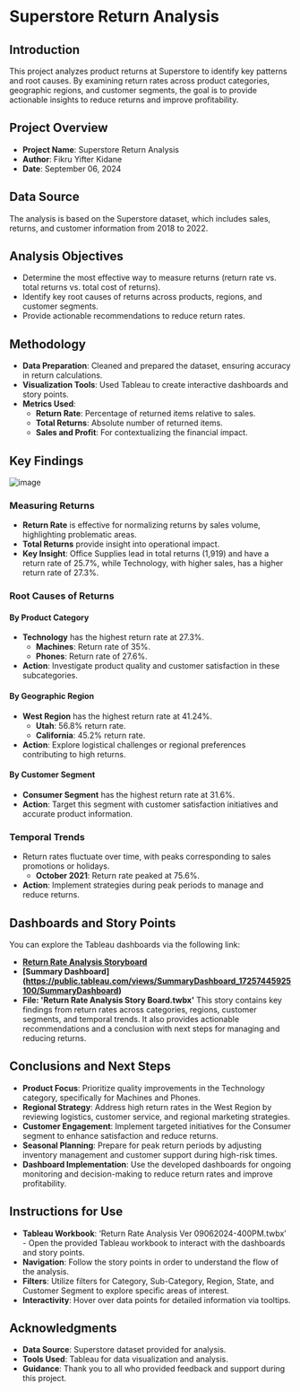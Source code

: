 # Superstore Return Analysis

## Introduction

This project analyzes product returns at Superstore to identify key patterns and root causes. By examining return rates across product categories, geographic regions, and customer segments, the goal is to provide actionable insights to reduce returns and improve profitability.

## Project Overview

- **Project Name**: Superstore Return Analysis
- **Author**: Fikru Yifter Kidane
- **Date**: September 06, 2024

## Data Source

The analysis is based on the Superstore dataset, which includes sales, returns, and customer information from 2018 to 2022.

## Analysis Objectives

- Determine the most effective way to measure returns (return rate vs. total returns vs. total cost of returns).
- Identify key root causes of returns across products, regions, and customer segments.
- Provide actionable recommendations to reduce return rates.

## Methodology

- **Data Preparation**: Cleaned and prepared the dataset, ensuring accuracy in return calculations.
- **Visualization Tools**: Used Tableau to create interactive dashboards and story points.
- **Metrics Used**:
  - **Return Rate**: Percentage of returned items relative to sales.
  - **Total Returns**: Absolute number of returned items.
  - **Sales and Profit**: For contextualizing the financial impact.

## Key Findings
![image](https://github.com/user-attachments/assets/00132861-2037-4ff3-aa01-25a3776ff188)
### Measuring Returns

- **Return Rate** is effective for normalizing returns by sales volume, highlighting problematic areas.
- **Total Returns** provide insight into operational impact.
- **Key Insight**: Office Supplies lead in total returns (1,919) and have a return rate of 25.7%, while Technology, with higher sales, has a higher return rate of 27.3%.

### Root Causes of Returns

#### By Product Category

- **Technology** has the highest return rate at 27.3%.
  - **Machines**: Return rate of 35%.
  - **Phones**: Return rate of 27.6%.
- **Action**: Investigate product quality and customer satisfaction in these subcategories.

#### By Geographic Region

- **West Region** has the highest return rate at 41.24%.
  - **Utah**: 56.8% return rate.
  - **California**: 45.2% return rate.
- **Action**: Explore logistical challenges or regional preferences contributing to high returns.

#### By Customer Segment

- **Consumer Segment** has the highest return rate at 31.6%.
- **Action**: Target this segment with customer satisfaction initiatives and accurate product information.

### Temporal Trends

- Return rates fluctuate over time, with peaks corresponding to sales promotions or holidays.
  - **October 2021**: Return rate peaked at 75.6%.
- **Action**: Implement strategies during peak periods to manage and reduce returns.

## Dashboards and Story Points

You can explore the Tableau dashboards via the following link:

- **[Return Rate Analysis Storyboard](https://public.tableau.com/app/profile/fikru.kidane/viz/ReturnRateAnalysisStoryBoard/StoryWithSelectedDashboards)** 
- **[Summary Dashboard] (https://public.tableau.com/views/SummaryDashboard_17257445925100/SummaryDashboard)** 
- **File: 'Return Rate Analysis Story Board.twbx'**
  This story contains key findings from return rates across categories, regions, customer segments, and temporal trends. It also provides actionable recommendations and a conclusion with next steps for managing and reducing returns.

## Conclusions and Next Steps

- **Product Focus**: Prioritize quality improvements in the Technology category, specifically for Machines and Phones.
- **Regional Strategy**: Address high return rates in the West Region by reviewing logistics, customer service, and regional marketing strategies.
- **Customer Engagement**: Implement targeted initiatives for the Consumer segment to enhance satisfaction and reduce returns.
- **Seasonal Planning**: Prepare for peak return periods by adjusting inventory management and customer support during high-risk times.
- **Dashboard Implementation**: Use the developed dashboards for ongoing monitoring and decision-making to reduce return rates and improve profitability.

## Instructions for Use

- **Tableau Workbook**: ‘Return Rate Analysis Ver 09062024-400PM.twbx’ - Open the provided Tableau workbook to interact with the dashboards and story points.
- **Navigation**: Follow the story points in order to understand the flow of the analysis.
- **Filters**: Utilize filters for Category, Sub-Category, Region, State, and Customer Segment to explore specific areas of interest.
- **Interactivity**: Hover over data points for detailed information via tooltips.

## Acknowledgments

- **Data Source**: Superstore dataset provided for analysis.
- **Tools Used**: Tableau for data visualization and analysis.
- **Guidance**: Thank you to all who provided feedback and support during this project.
